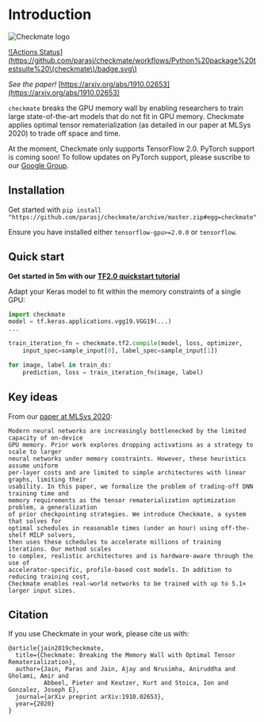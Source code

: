 # Introduction

![Checkmate logo](https://checkmateai.github.io/img/dark_logo.png)

[!\[Actions Status\]\(https://github.com/parasj/checkmate/workflows/Python%20package%20testsuite%20\(checkmate\)/badge.svg\)](https://github.com/parasj/checkmate/actions)

_See the paper!_ [https://arxiv.org/abs/1910.02653](https://arxiv.org/abs/1910.02653)

`checkmate` breaks the GPU memory wall by enabling researchers to train large state-of-the-art models that do not fit in GPU memory. Checkmate applies optimal tensor rematerialization \(as detailed in our paper at MLSys 2020\) to trade off space and time.

At the moment, Checkmate only supports TensorFlow 2.0. PyTorch support is coming soon! To follow updates on PyTorch support, please suscribe to our [Google Group](https://groups.google.com/forum/#!forum/checkmate-dev).

## Installation

Get started with `pip install "https://github.com/parasj/checkmate/archive/master.zip#egg=checkmate"`

Ensure you have installed either `tensorflow-gpu>=2.0.0` or `tensorflow`.

## Quick start

**Get started in 5m with our** [**TF2.0 quickstart tutorial**](https://colab.research.google.com/github/parasj/checkmate/blob/master/tutorials/tutorial_basic_tf2_example.ipynb)

Adapt your Keras model to fit within the memory constraints of a single GPU:

```python
import checkmate
model = tf.keras.applications.vgg19.VGG19(...)
...

train_iteration_fn = checkmate.tf2.compile(model, loss, optimizer,
    input_spec=sample_input[0], label_spec=sample_input[1])

for image, label in train_ds:
    prediction, loss = train_iteration_fn(image, label)
```

## Key ideas

From our [paper at MLSys 2020](https://arxiv.org/abs/1910.02653):

```text
Modern neural networks are increasingly bottlenecked by the limited capacity of on-device
GPU memory. Prior work explores dropping activations as a strategy to scale to larger
neural networks under memory constraints. However, these heuristics assume uniform
per-layer costs and are limited to simple architectures with linear graphs, limiting their
usability. In this paper, we formalize the problem of trading-off DNN training time and
memory requirements as the tensor rematerialization optimization problem, a generalization
of prior checkpointing strategies. We introduce Checkmate, a system that solves for
optimal schedules in reasonable times (under an hour) using off-the-shelf MILP solvers,
then uses these schedules to accelerate millions of training iterations. Our method scales
to complex, realistic architectures and is hardware-aware through the use of
accelerator-specific, profile-based cost models. In addition to reducing training cost,
Checkmate enables real-world networks to be trained with up to 5.1× larger input sizes.
```

## Citation

If you use Checkmate in your work, please cite us with:

```text
@article{jain2019checkmate,
  title={Checkmate: Breaking the Memory Wall with Optimal Tensor Rematerialization},
  author={Jain, Paras and Jain, Ajay and Nrusimha, Aniruddha and Gholami, Amir and
          Abbeel, Pieter and Keutzer, Kurt and Stoica, Ion and Gonzalez, Joseph E},
  journal={arXiv preprint arXiv:1910.02653},
  year={2020}
}
```

